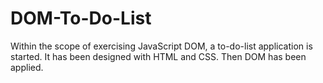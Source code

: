 # DOM-To-Do-List
Within the scope of exercising JavaScript DOM, a to-do-list application is started. It has been designed with HTML and CSS. Then DOM has been applied.

